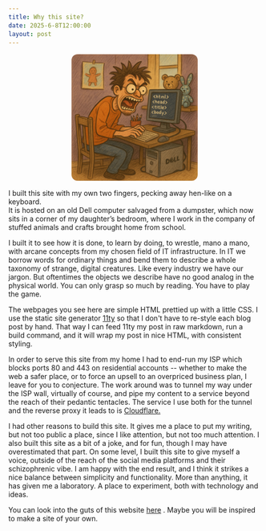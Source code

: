 ```yaml
---
title: Why this site?
date: 2025-6-8T12:00:00
layout: post
---
```


<!-- ![AI generated cartoon of crazy guy at keyboard](/assets/about/berserk.png) -->
<img src="/assets/about/berserk.png" alt="AI generated cartoon of crazy guy at keyboard" style="max-width:50%; height:auto; display:block; margin:1rem auto; border-radius:12px;" />

I built this site with my own two fingers, pecking away hen-like on a keyboard.  
It is hosted on an old Dell computer salvaged from a dumpster, which now sits in a corner of my daughter’s bedroom, where I work in the company of stuffed animals and crafts brought home from school.


I built it to see how it is done, to learn by doing, to wrestle, mano a mano, with arcane concepts from my chosen field of IT infrastructure. In IT we borrow words for ordinary things and bend them to describe a whole taxonomy of strange, digital creatures. Like every industry we have our jargon. But oftentimes the objects we describe have no good analog in the physical world. You can only grasp so much by reading. You have to play the game.

The webpages you see here are simple HTML prettied up with a little CSS. I use the static site generator [11ty](https://www.11ty.dev/docs/) so that I don't have to re-style each blog post by hand. That way I can feed 11ty my post in raw markdown, run a build command, and it will wrap my post in nice HTML, with consistent styling.

In order to serve this site from my home I had to end-run my ISP which blocks ports 80 and 443 on residential accounts -- whether to make the web a safer place, or to force an upsell to an overpriced business plan, I leave for you to conjecture.  The work around was to tunnel my way under the ISP wall, virtually of course, and pipe my content to a service beyond the reach of their pedantic tentacles. The service I use both for the tunnel and the reverse proxy it leads to is [Cloudflare.](https://www.cloudflare.com/)

I had other reasons to build this site. It gives me a place to put my writing, but not too public a place, since I like attention, but not too much attention. I also built this site as a bit of a joke, and for fun, though I may have overestimated that part. On some level, I built this site to give myself a voice, outside of the reach of the social media platforms and their schizophrenic vibe. I am happy with the end result, and I think it strikes a nice balance between simplicity and functionality. More than anything, it has given me a laboratory. A place to experiment, both with technology and ideas.


You can look into the guts of this website [here](https://github.com/joaquinfox/joaquinfox.com/blob/main/README.md) . Maybe you will be inspired to make a site of your own.


